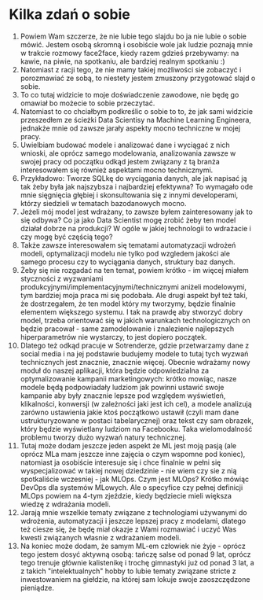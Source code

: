 # Kilka zdań o sobie

1. Powiem Wam szczerze, że nie lubie tego slajdu bo ja nie lubie o sobie mówić. Jestem osobą skromną i osobiście wole jak ludzie poznają mnie w trakcie rozmowy face2face, kiedy razem gdzieś przebywamy: na kawie, na piwie, na spotkaniu, ale bardziej realnym spotkaniu :)
2. Natomiast z racji tego, że nie mamy takiej możliwości sie zobaczyć i porozmawiać ze sobą, to niestety jestem zmuszony przygotować slajd o sobie.
3. To co tutaj widzicie to moje doświadczenie zawodowe, nie będę go omawiał bo możecie to sobie przeczytać.
4. Natomiast to co chciałbym podkreślic o sobie to to, że jak sami widzicie przeszedłem ze ścieżki Data Scientisy na Machine Learning Engineera, jednakże mnie od zawsze jarały aspekty mocno techniczne w mojej pracy.
5. Uwielbiam budować modele i analizować dane i wyciągać z nich wnioski, ale oprócz samego modelowania, analizowania zawsze w swojej pracy od początku odkąd jestem związany z tą branża interesowałem się również aspektami mocno technicznymi.
6. Przykładowo: Tworze SQLkę do wyciągania danych, ale jak napisać ją tak żeby była jak najszybsza i najbardziej efektywna? To wymagało ode mnie sięgnięcia głębiej i skonsultowania się z innymi developerami, którzy siedzieli w tematach bazodanowych mocno.
7. Jeżeli mój model jest wdrażany, to zawsze byłem zainteresowany jak to się odbywa? Co ja jako Data Scientist mogę zrobić żeby ten model działał dobrze na produkcji? W ogóle w jakiej technologii to wdrażacie i czy mogę być częścią tego?
8. Także zawsze interesowałem się tematami automatyzacji wdrożeń modeli, optymalizacji modelu nie tylko pod wzgledem jakości ale samego procesu czy to wyciągania danych, struktury baz danych.  
9. Żeby się nie rozgadać na ten temat, powiem krótko - im więcej miałem styczności z wyzwaniami produkcyjnymi/implementacyjnymi/technicznymi aniżeli modelowymi, tym bardziej moja praca mi się podobała. Ale drugi aspekt był też taki, że dostrzegałem, że ten model który my tworzymy, będzie finalnie elementem większego systemu. I tak na prawdę aby stworzyć dobry model, trzeba orientować się w jakich warunkach technologicznych on będzie pracował - same zamodelowanie i znalezienie najlepszych hiperparametrów nie wystarczy, to jest dopiero początek.
11. Dlatego też odkąd pracuje w Sotrenderze, gdzie przetwarzamy dane z social media i na jej podstawie budujemy modele to tutaj tych wyzwań technicznych jest znacznie, znacznie więcej. Obecnie wdrażamy nowy moduł do naszej aplikacji, która będzie odpowiedzialna za optymalizowanie kampanii marketingowych: krótko mowiąc, nasze modele będą podpowiadały ludziom jak powinni ustawić swoje kampanie aby były znacznie lepsze pod względem wyświetleń, klikalności, konwersji (w zależności jaki jest ich cel), a modele analizują zarówno ustawienia jakie ktoś początkowo ustawił (czyli mam dane ustrukturyzowane w postaci tabelarycznej) oraz tekst czy sam obrazek, który będzie wyświetlany ludziom na Facebooku. Taka wielomodalność problemu tworzy dużo wyzwań natury technicznej. 
12. Tutaj może dodam jeszcze jeden aspekt że ML jest moją pasją (ale oprócz MLa mam jeszcze inne zajęcia o czym wspomne pod koniec), natomiast ja osobiście interesuje się i chce finalnie w pełni się wyspecjalizować w takiej nowej dziedzinie - nie wiem czy sie z nią spotkaliście wczesniej - jak MLOps. Czym jest MLOps? Krótko mówiąc DevOps dla systemów MLowych. Ale o specyfice czy pełnej definicji MLOps powiem na 4-tym zjeździe, kiedy będziecie mieli większa wiedzę z wdrażania modeli.
13. Jarają mnie wszelkie tematy związane z technologiami używanymi do wdrożenia, automatyzacji i jeszcze lepszej pracy z modelami, dlatego też ciesze się, że będę miał okazje z Wami rozmawiać i uczyć Was kwesti związanych własnie z wdrażaniem modeli.
14. Na koniec może dodam, że samym ML-em człowiek nie żyje - oprócz tego jestem dosyć aktywną osobą: tańczę salse od ponad 9 lat, oprócz tego trenuje głównie kalistenikę i trochę gimnastyki już od ponad 3 lat, a z takich "intelektualnych" hobby to lubie tematy związane stricte z inwestowaniem na giełdzie, na której sam lokuje swoje zaoszczędzone pieniądze. 